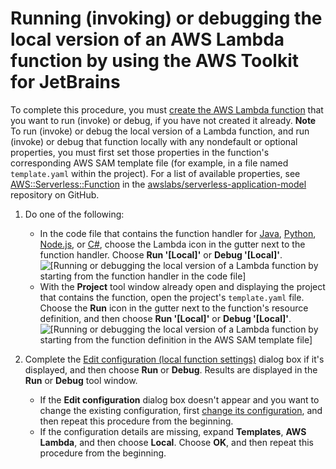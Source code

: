 # Running \(invoking\) or debugging the local version of an AWS Lambda function by using the AWS Toolkit for JetBrains<a name="invoke-lambda"></a>

To complete this procedure, you must [create the AWS Lambda function](key-tasks.md#key-tasks-lambda-create) that you want to run \(invoke\) or debug, if you have not created it already\.
**Note**  
To run \(invoke\) or debug the local version of a Lambda function, and run \(invoke\) or debug that function locally with any nondefault or optional properties, you must first set those properties in the function's corresponding AWS SAM template file \(for example, in a file named `template.yaml` within the project\)\. For a list of available properties, see [AWS::Serverless::Function](https://github.com/awslabs/serverless-application-model/blob/master/versions/2016-10-31.md#awsserverlessfunction) in the [awslabs/serverless\-application\-model](https://github.com/awslabs/serverless-application-model/) repository on GitHub\.

1. Do one of the following:
   + In the code file that contains the function handler for [Java](https://docs.aws.amazon.com/lambda/latest/dg/java-programming-model-handler-types.html), [Python](https://docs.aws.amazon.com/lambda/latest/dg/python-programming-model-handler-types.html), [Node\.js](https://docs.aws.amazon.com/lambda/latest/dg/nodejs-prog-model-handler.html), or [C\#](https://docs.aws.amazon.com/lambda/latest/dg/dotnet-programming-model-handler-types.html), choose the Lambda icon in the gutter next to the function handler\. Choose **Run '\[Local\]'** or **Debug '\[Local\]'**\.   
![\[Running or debugging the local version of a Lambda function by starting from the function handler in the code file\]](http://docs.aws.amazon.com/toolkit-for-jetbrains/latest/userguide/)
   + With the **Project** tool window already open and displaying the project that contains the function, open the project's `template.yaml` file\. Choose the **Run** icon in the gutter next to the function's resource definition, and then choose **Run '\[Local\]'** or **Debug '\[Local\]'**\.  
![\[Running or debugging the local version of a Lambda function by starting from the function definition in the AWS SAM template file\]](http://docs.aws.amazon.com/toolkit-for-jetbrains/latest/userguide/)

1. Complete the [Edit configuration \(local function settings\)](run-debug-configurations-dialog-local.md) dialog box if it's displayed, and then choose **Run** or **Debug**\. Results are displayed in the **Run** or **Debug** tool window\.
   + If the **Edit configuration** dialog box doesn't appear and you want to change the existing configuration, first [change its configuration](key-tasks.md#key-tasks-lambda-update), and then repeat this procedure from the beginning\. 
   + If the configuration details are missing, expand **Templates**, **AWS Lambda**, and then choose **Local**\. Choose **OK**, and then repeat this procedure from the beginning\. 